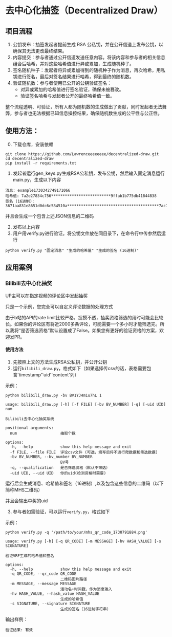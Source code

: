 # 去中心化抽签（Decentralized Draw）

## 项目流程

1. 公钥发布：抽签发起者提前生成 RSA 公私钥，并在公开信道上发布公钥，以确保其无法更改最终结果。
2. 内容提交：参与者通过公开信道发送任意内容。将该内容和参与者的相关信息组合后哈希，并对这些哈希值进行异或累加，生成随机种子。
3. 签名随机种子：发起者将异或累加得到的随机种子作为消息，再次哈希，用私钥进行签名，最后对签名结果进行哈希，得到最终的随机数。
4. 验证随机数：参与者使用已公开的公钥验证签名：
     - 对异或累加的哈希值进行签名验证，确保未被篡改。
     - 验证签名哈希与发起者公开的最终哈希值一致。

整个流程透明、可验证，所有人都为随机数的生成做出了贡献，同时发起者无法舞弊，参与者也无法根据已知信息操控结果，确保随机数生成的公平性与公正性。

## 使用方法：

0. 下载仓库，安装依赖

```
git clone https://github.com/Lawrenceeeeeeee/decentralized-draw.git
cd decentralized-draw
pip install -r requirements.txt
```

1. 发起者运行gen_keys.py生成RSA公私钥，发布公钥，然后输入固定消息运行main.py，生成以下内容

```
消息: example1730342749171066
哈希值: 7a2e27834c756**************************9ffab1b775db41844838
签名 (16进制): 3671aa831e8651d0dc6c584510a****************************************7ac75da4407824a74cec4c556cbad47f2ff0909b3c
```
并且会生成一个包含上述JSON信息的二维码

2. 发布以上内容
3. 用户用verify.py进行验证。将公钥文件放在同目录下，在命令行中传参然后运行

```
python verify.py "固定消息" "生成的哈希值" "生成的签名 (16进制)"
```

## 应用案例

### Bilibili去中心化抽奖

UP主可以在指定视频的评论区中发起抽奖

只是一个示例，您完全可以自定义评论数据的处理方式

由于b站的API的rate limit比较严格，捉摸不透，抽奖资格筛选的用时可能会比较长。如果你的评论区有将近2000多条评论，可能需要一个多小时才能筛选完。所以我将“是否筛选资格”默认设置成了False。如果您有更好的验证资格的方案，欢迎发PR。

#### 使用方法

1. 先按照上文的方法生成RSA公私钥，并公开公钥
2. 运行`bilibili_draw.py`，格式如下（如果选择传csv的话，表格需要包含'timestamp''uid''content'列）

示例：
```
python bilibili_draw.py -bv BV1YJ4m1u7hL 1 
```

```
usage: bilibili_draw.py [-h] [-f FILE] [-bv BV_NUMBER] [-q] [-uid UID] num

Bilibili去中心化抽奖系统

positional arguments:
  num                   抽取个数

options:
  -h, --help            show this help message and exit
  -f FILE, --file FILE  评论csv文件 (可选，填写后将不进行爬数据和筛选数据)
  -bv BV_NUMBER, --bv_number BV_NUMBER
                        BV号
  -q, --qualification   是否筛选资格（默认不筛选）
  -uid UID, --uid UID   你的uid(检测资格时需要)
```

运行后会生成消息、哈希值和签名（16进制）,以及包含这些信息的二维码（以下简称MHS二维码）

并且会输出中奖的uid

3. 参与者如需验证，可以运行`verify.py`，格式如下

示例：
```
python verify.py -q '/path/to/your/mhs_qr_code_1730791884.png'
```

```
usage: verify.py [-h] [-q QR_CODE] [-m MESSAGE] [-hv HASH_VALUE] [-s SIGNATURE]

验证VRF生成的哈希值和签名

options:
  -h, --help            show this help message and exit
  -q QR_CODE, --qr_code QR_CODE
                        二维码图片路径
  -m MESSAGE, --message MESSAGE
                        活动名+时间戳，作为消息输入
  -hv HASH_VALUE, --hash_value HASH_VALUE
                        生成的哈希值
  -s SIGNATURE, --signature SIGNATURE
                        生成的签名（16进制字符串）
```

输出样例：
```
验证结果: 有效
```